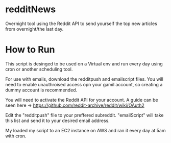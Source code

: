 # redditNews
Overnight tool using the Reddit API to send yourself the top new articles from overnight/the last day. 

# How to Run
This script is desinged to be used on a Virtual env and run every day using cron or another scheduling tool. 

For use with emails, download the redditpush and emailscript files. You will need to enable unauthroised access opn your gamil account, so creating a dummy account is recommended. 

You will need to activate the Reddit API for your account. A guide can be seen here -> https://github.com/reddit-archive/reddit/wiki/OAuth2

Edit the "redditpush" file to your preffered subreddit. "emailScript" will take this list and send it to your desired email address.

My loaded my script to an EC2 instance on AWS and ran it every day at 5am with cron. 
